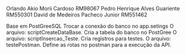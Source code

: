 Orlando Akio Morii Cardoso RM98067
Pedro Henrique Alves Guariente RM550301
David de Medeiros Pacheco Junior RM551462

Base em PostGreeSQL
Trocar a conexão do banco no app.setings
O arquivo: scriptCreateDataBase. Cria a tabela do banco no PostGree
O arquivo: scriptInsercao_Teste. Cria registros para testes.
O arquivo: testePostman. Define as rotas no postman para a execução da API.
 
